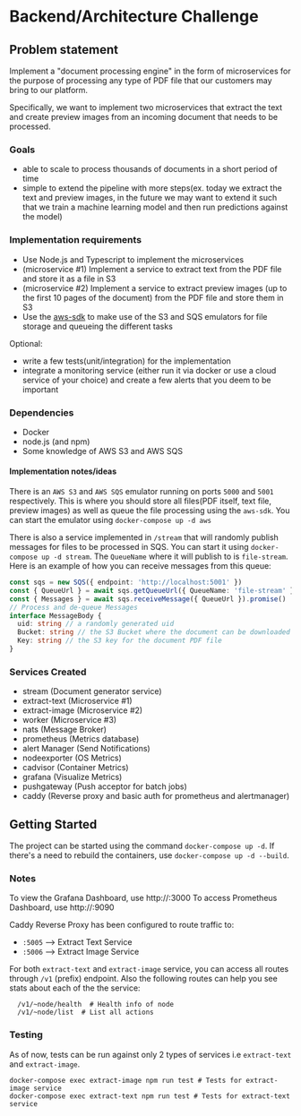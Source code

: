 # Backend/Architecture Challenge

## Problem statement
Implement a "document processing engine" in the form of microservices for the purpose of processing any type of PDF file that our customers may bring to our platform.

Specifically, we want to implement two microservices that extract the text and create preview images from an incoming document that needs to be processed.

### Goals

- able to scale to process thousands of documents in a short period of time
- simple to extend the pipeline with more steps(ex. today we extract the text and preview images, in the future we may want to extend it such that we train a machine learning model and then run predictions against the model)

### Implementation requirements

- Use Node.js and Typescript to implement the microservices
- (microservice #1) Implement a service to extract text from the PDF file and store it as a file in S3
- (microservice #2) Implement a service to extract preview images (up to the first 10 pages of the document) from the PDF file and store them in S3
- Use the [aws-sdk](https://www.npmjs.com/package/aws-sdk) to make use of the S3 and SQS emulators for file storage and queueing the different tasks

Optional:

- write a few tests(unit/integration) for the implementation
- integrate a monitoring service (either run it via docker or use a cloud service of your choice) and create a few alerts that you deem to be important

### Dependencies

- Docker
- node.js (and npm)
- Some knowledge of AWS S3 and AWS SQS

#### Implementation notes/ideas

There is an `AWS S3` and `AWS SQS` emulator running on ports `5000` and `5001` respectively. This is where you should store all files(PDF itself, text file, preview images) as well as queue the file processing using the `aws-sdk`. You can start the emulator using `docker-compose up -d aws`

There is also a service implemented in `/stream` that will randomly publish messages for files to be processed in SQS. You can start it using `docker-compose up -d stream`. The `QueueName` where it will publish to is `file-stream`. Here is an example of how you can receive messages from this queue:

```ts
const sqs = new SQS({ endpoint: 'http://localhost:5001' })
const { QueueUrl } = await sqs.getQueueUrl({ QueueName: 'file-stream' }).promise()
const { Messages } = await sqs.receiveMessage({ QueueUrl }).promise()
// Process and de-queue Messages
interface MessageBody {
  uid: string // a randomly generated uid
  Bucket: string // the S3 Bucket where the document can be downloaded from
  Key: string // the S3 key for the document PDF file
}
```

### Services Created
- stream (Document generator service)
- extract-text (Microservice #1)
- extract-image (Microservice #2)
- worker (Microservice #3)
- nats (Message Broker)
- prometheus (Metrics database)
- alert Manager (Send Notifications)
- nodeexporter (OS Metrics)
- cadvisor (Container Metrics)
- grafana (Visualize Metrics)
- pushgateway (Push acceptor for batch jobs)
- caddy (Reverse proxy and basic auth for prometheus and alertmanager)

## Getting Started

The project can be started using the command `docker-compose up -d`. If there's a need to rebuild the containers, use `docker-compose up -d --build`.

### Notes

To view the Grafana Dashboard, use http://<your-host>:3000
To access Prometheus Dashboard, use http://<your-host>:9090

Caddy Reverse Proxy has been configured to route traffic to:
- `:5005` --> Extract Text Service
- `:5006` --> Extract Image Service


For both `extract-text` and `extract-image` service, you can access all routes through `/v1` (prefix) endpoint. Also the following routes can help you see stats about each of the the service:

```
  /v1/~node/health  # Health info of node
  /v1/~node/list  # List all actions
```

### Testing

As of now, tests can be run against only 2 types of services i.e `extract-text` and `extract-image`.

```
docker-compose exec extract-image npm run test # Tests for extract-image service
docker-compose exec extract-text npm run test # Tests for extract-text service
```
